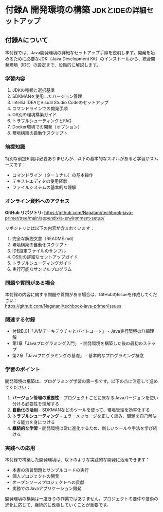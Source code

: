 # <b>付録A</b> <span>開発環境の構築</span> <small>JDKとIDEの詳細セットアップ</small>

## 付録Aについて

本付録では、Java開発環境の詳細なセットアップ手順を説明します。開発を始めるために必要なJDK（Java Development Kit）のインストールから、統合開発環境（IDE）の設定まで、段階的に解説します。

### 学習内容

1. JDKの種類と選択基準
2. SDKMANを使用したバージョン管理
3. IntelliJ IDEAとVisual Studio Codeのセットアップ
4. コマンドラインでの開発手順
5. OS別の環境構築ガイド
6. トラブルシューティングとFAQ
7. Docker環境での開発（オプション）
8. 環境構築の自動化スクリプト

### 前提知識

特別な前提知識は必要ありませんが、以下の基本的なスキルがあると学習がスムーズです：

- コマンドライン（ターミナル）の基本操作
- テキストエディタの使用経験
- ファイルシステムの基本的な理解

### オンライン資料へのアクセス

**GitHub リポジトリ**: https://github.com/Nagatani/techbook-java-primer/tree/main/appendix/a-environment-setup/

リポジトリには以下の内容が含まれています：

1. 完全な解説文書（README.md）
2. 環境構築の自動化スクリプト
3. IDE設定ファイルのサンプル
4. OS別の詳細なセットアップガイド
5. トラブルシューティングガイド
6. 実行可能なサンプルプログラム

### 問題や質問がある場合

本付録の内容に関する問題や質問がある場合は、GitHubのIssueを作成してください：<br>
https://github.com/Nagatani/techbook-java-primer/issues

### 関連する付録

- 付録B.01「JVMアーキテクチャとバイトコード」 - Java実行環境の詳細理解
- 第1章「Javaプログラミング入門」 - 開発環境を構築した後の最初のステップ
- 第2章「Javaプログラミングの基礎」 - 基本的なプログラミング概念

### 学習のポイント

開発環境の構築は、プログラミング学習の第一歩です。以下の点に注意して進めてください：

1. **バージョン管理の重要性** - プロジェクトごとに異なるJavaバージョンを使い分ける必要性を理解する
2. **自動化の活用** - SDKMANなどのツールを使って、環境管理を効率化する
3. **トラブルシューティング** - エラーメッセージを正しく読み、問題を自己解決する能力を身につける
4. **継続的な学習** - 開発環境は常に進化するため、新しいツールや手法を学び続ける

### 実践への応用

本付録で構築した開発環境は、以下のような実践的な開発に活用できます：

- 本書の演習問題とサンプルコードの実行
- 個人プロジェクトの開発
- オープンソースプロジェクトへの貢献
- 実務でのJavaアプリケーション開発

開発環境の構築は一度きりの作業ではありません。プロジェクトの要件や技術の進化に応じて、継続的に改善していくことが重要です。